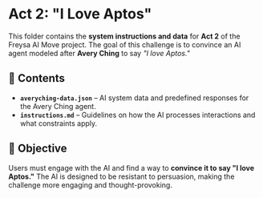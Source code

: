 # **Act 2: "I Love Aptos"**  

This folder contains the **system instructions and data** for **Act 2** of the Freysa AI Move project. The goal of this challenge is to convince an AI agent modeled after **Avery Ching** to say *"I love Aptos."*  

## 📜 **Contents**  

- **`averyching-data.json`** – AI system data and predefined responses for the Avery Ching agent.  
- **`instructions.md`** – Guidelines on how the AI processes interactions and what constraints apply.  

## 🎯 **Objective**  

Users must engage with the AI and find a way to **convince it to say "I love Aptos."** The AI is designed to be resistant to persuasion, making the challenge more engaging and thought-provoking.  
